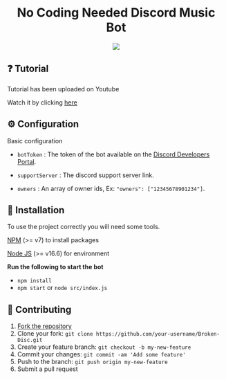 <h1 align="center">No Coding Needed Discord Music Bot</h1>
<p align="center"><img src="https://cdn.discordapp.com/attachments/779285545775661076/844206868150878208/unnamed.png"></p>

## ❓ Tutorial
Tutorial has been uploaded on Youtube 

Watch it by clicking [here](https://youtube.com/c/blackknight683)

## ⚙ Configuration

Basic configuration
 
+ `botToken` : The token of the bot available on the [Discord Developers Portal](https://discordapp.com/developers/applications).
- `supportServer` : The discord support server link.
+ `owners` : An array of owner ids, Ex: `"owners": ["12345678901234"]`.

## 📑 Installation

To use the project correctly you will need some tools.

[NPM](https://www.npmjs.org) (>= v7) to install packages

[Node JS](https://nodejs.org/en/) (>= v16.6) for environment

**Run the following to start the bot**

+ `npm install`
+ `npm start` or `node src/index.js`

## 🤝 Contributing

1. [Fork the repository](https://github.com/BlackKnight683/Broken-Disc/fork)
2. Clone your fork: `git clone https://github.com/your-username/Broken-Disc.git`
3. Create your feature branch: `git checkout -b my-new-feature`
4. Commit your changes: `git commit -am 'Add some feature'`
5. Push to the branch: `git push origin my-new-feature`
6. Submit a pull request

